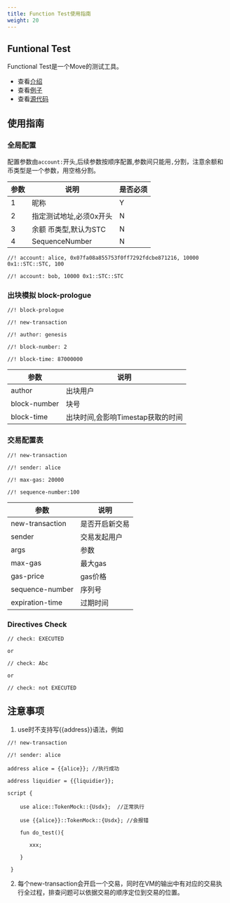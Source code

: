 ```yaml
---
title: Function Test使用指南
weight: 20
---
```


## Funtional Test

Functional Test是一个Move的测试工具。

* 查看[介绍](https://www.diem.com/en-us/blog/how-to-use-the-end-to-end-tests-framework-in-move/)
* 查看[例子](https://github.com/starcoinorg/starcoin/tree/master/vm/functional-tests/tests/testsuite)
* 查看[源代码](https://github.com/starcoinorg/starcoin/tree/master/vm/functional-tests/src)



## 使用指南

### 全局配置

配置参数由`account:`开头,后续参数按顺序配置,参数间只能用`,`分割，注意余额和币类型是一个参数，用空格分割。

| 参数 | 说明                    | 是否必须 |
| ---- | ----------------------- | -------- |
| 1    | 昵称                    | Y        |
| 2    | 指定测试地址,必须0x开头 | N        |
| 3    | 余额 币类型,默认为STC   | N        |
| 4    | SequenceNumber          | N        |

```
//! account: alice, 0x07fa08a855753f0ff7292fdcbe871216, 10000 0x1::STC::STC, 100

//! account: bob, 10000 0x1::STC::STC
```



### 出块模拟 block-prologue

```
//! block-prologue

//! new-transaction

//! author: genesis 

//! block-number: 2

//! block-time: 87000000
```

| 参数         | 说明                              |
| ------------ | --------------------------------- |
| author       | 出块用户                          |
| block-number | 块号                              |
| block-time   | 出块时间,会影响Timestap获取的时间 |



### 交易配置表

```
//! new-transaction

//! sender: alice

//! max-gas: 20000

//! sequence-number:100
```

| 参数            | 说明           |
| --------------- | -------------- |
| new-transaction | 是否开启新交易 |
| sender          | 交易发起用户   |
| args            | 参数           |
| max-gas         | 最大gas        |
| gas-price       | gas价格        |
| sequence-number | 序列号         |
| expiration-time | 过期时间       |



### Directives Check

```
// check: EXECUTED

or

// check: Abc

or

// check: not EXECUTED
```



## 注意事项

1. use时不支持写{{address}}语法，例如

```
//! new-transaction

//! sender: alice

address alice = {{alice}}; //执行成功

address liquidier = {{liquidier}};

script {

    use alice::TokenMock::{Usdx};  //正常执行

    use {{alice}}::TokenMock::{Usdx}; //会报错

    fun do_test(){

       xxx;

    }

 }
```



2. 每个new-transaction会开启一个交易，同时在VM的输出中有对应的交易执行全过程，排查问题可以依据交易的顺序定位到交易的位置。
